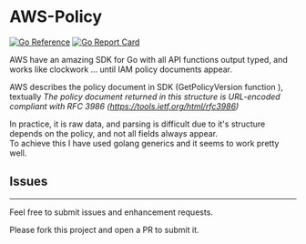 # AWS-Policy
[![Go Reference](https://pkg.go.dev/badge/github.com/n4ch04/aws-policy.svg)](https://pkg.go.dev/github.com/n4ch04/aws-policy)   [![Go Report Card](https://goreportcard.com/badge/github.com/n4ch04/aws-policy)](https://goreportcard.com/report/github.com/n4ch04/aws-policy)

AWS have an amazing SDK for Go with all API functions output typed, and works like clockwork ... until IAM policy documents appear.  

AWS describes the policy document in SDK (GetPolicyVersion function ), textually _The policy document returned in this structure is URL-encoded compliant with RFC 3986 (https://tools.ietf.org/html/rfc3986)_

In practice, it is raw data, and parsing is difficult due to it's structure depends on the policy, and not all fields always appear.  
To achieve this I have used golang generics and it seems to work pretty well. 

## Issues
------

Feel free to submit issues and enhancement requests.

Please fork this project and open a PR to submit it.
